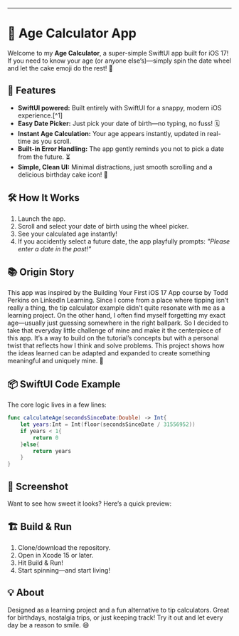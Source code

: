 ***

# 🎂 Age Calculator App

Welcome to my **Age Calculator**, a super-simple SwiftUI app built for iOS 17! If you need to know your age (or anyone else’s)—simply spin the date wheel and let the cake emoji do the rest! 🍰

## 🚀 Features

- **SwiftUI powered:** Built entirely with SwiftUI for a snappy, modern iOS experience.[^1]
- **Easy Date Picker:** Just pick your date of birth—no typing, no fuss! 🗓️
- **Instant Age Calculation:** Your age appears instantly, updated in real-time as you scroll.
- **Built-in Error Handling:** The app gently reminds you not to pick a date from the future. ⏳
- **Simple, Clean UI:** Minimal distractions, just smooth scrolling and a delicious birthday cake icon! 🎉


## 🛠️ How It Works

1. Launch the app.
2. Scroll and select your date of birth using the wheel picker.
3. See your calculated age instantly!
4. If you accidently select a future date, the app playfully prompts: _"Please enter a date in the past!"_

## 📚 Origin Story

This app was inspired by the Building Your First iOS 17 App course by Todd Perkins on LinkedIn Learning. Since I come from a place where tipping isn’t really a thing, the tip calculator example didn’t quite resonate with me as a learning project. On the other hand, I often find myself forgetting my exact age—usually just guessing somewhere in the right ballpark. So I decided to take that everyday little challenge of mine and make it the centerpiece of this app. It’s a way to build on the tutorial’s concepts but with a personal twist that reflects how I think and solve problems. This project shows how the ideas learned can be adapted and expanded to create something meaningful and uniquely mine. 🎯

## 📦 SwiftUI Code Example

The core logic lives in a few lines:

```swift
func calculateAge(secondsSinceDate:Double) -> Int{
    let years:Int = Int(floor(secondsSinceDate / 31556952))
    if years < 1{
        return 0
    }else{
        return years
    }
}
```


## 🧁 Screenshot

Want to see how sweet it looks? Here’s a quick preview:



## 🏗️ Build \& Run

1. Clone/download the repository.
2. Open in Xcode 15 or later.
3. Hit Build \& Run!
4. Start spinning—and start living!

## 💡 About

Designed as a learning project and a fun alternative to tip calculators. Great for birthdays, nostalgia trips, or just keeping track! Try it out and let every day be a reason to smile. 😄
